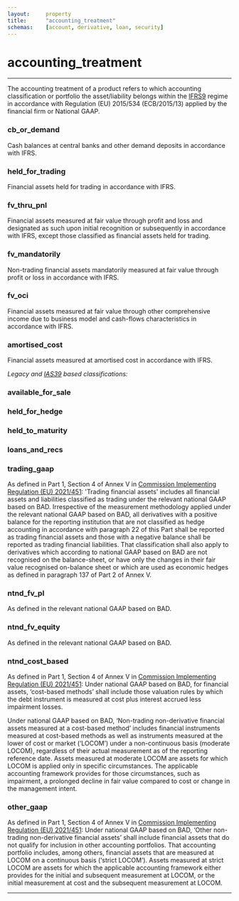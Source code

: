 ```yaml
---
layout:     property
title:      "accounting_treatment"
schemas:    [account, derivative, loan, security]
---
```


# accounting_treatment

---

The accounting treatment of a product refers to which accounting classification or portfolio the asset/liability belongs within the [IFRS9][ifrs9] regime in accordance with Regulation (EU) 2015/534 (ECB/2015/13) applied by the financial firm or National GAAP.

### cb_or_demand
Cash balances at central banks and other demand deposits in accordance with IFRS.

### held_for_trading
Financial assets held for trading in accordance with IFRS.

### fv_thru_pnl
Financial assets measured at fair value through profit and loss and designated as such upon initial recognition or subsequently in accordance with IFRS, except those classified as financial assets held for trading.

### fv_mandatorily
Non-trading financial assets mandatorily measured at fair value through profit or loss in accordance with IFRS.

### fv_oci
Financial assets measured at fair value through other comprehensive income due to business model and cash-flows characteristics in accordance with IFRS.

### amortised_cost
Financial assets measured at amortised cost in accordance with IFRS.


*Legacy and [IAS39][ias39] based classifications:*

### available_for_sale

### held_for_hedge

### held_to_maturity

### loans_and_recs

### trading_gaap
As defined in Part 1, Section 4 of Annex V in [Commission Implementing Regulation (EU) 2021/451]: 'Trading financial assets' includes all financial assets and liabilities classified as trading under the relevant national GAAP based on BAD. Irrespective of the measurement methodology applied under the relevant national GAAP based on BAD, all derivatives with a positive balance for the reporting institution that are not classified as hedge accounting in accordance with paragraph 22 of this Part shall be reported as trading financial assets and those with a negative balance shall be reported as trading financial liabilities. That classification shall also apply to derivatives which according to national GAAP based on BAD are not recognised on the balance-sheet, or have only the changes in their fair value recognised on-balance sheet or which are used as economic hedges as defined in paragraph 137 of Part 2 of Annex V.

### ntnd_fv_pl
As defined in the relevant national GAAP based on BAD.

### ntnd_fv_equity
As defined in the relevant national GAAP based on BAD.

### ntnd_cost_based
As defined in Part 1, Section 4 of Annex V in [Commission Implementing Regulation (EU) 2021/451]: Under national GAAP based on BAD, for financial assets, ‘cost-based methods’ shall include those valuation rules by which the debt instrument is measured at cost plus interest accrued less impairment losses.

Under national GAAP based on BAD, ‘Non-trading non-derivative financial assets measured at a cost-based method’ includes financial instruments measured at cost-based methods as well as instruments measured at the lower of cost or market (‘LOCOM’) under a non-continuous basis (moderate LOCOM), regardless of their actual measurement as of the reporting reference date. Assets measured at moderate LOCOM are assets for which LOCOM is applied only in specific circumstances. The applicable accounting framework provides for those circumstances, such as impairment, a prolonged decline in fair value compared to cost or change in the management intent. 

### other_gaap
As defined in Part 1, Section 4 of Annex V in [Commission Implementing Regulation (EU) 2021/451]: Under national GAAP based on BAD, ‘Other non-trading non-derivative financial assets’ shall include financial assets that do not qualify for inclusion in other accounting portfolios. That accounting portfolio includes, among others, financial assets that are measured at LOCOM on a continuous basis (‘strict LOCOM’). Assets measured at strict LOCOM are assets for which the applicable accounting framework either provides for the initial and subsequent measurement at LOCOM, or the initial measurement at cost and the subsequent measurement at LOCOM.

---

[ifrs9]: https://www.iasplus.com/en-gb/standards/ifrs-en-gb/ifrs9
[ias39]: https://www.iasplus.com/en/standards/ias/ias39
[Commission Implementing Regulation (EU) 2021/451]: https://eur-lex.europa.eu/legal-content/EN/TXT/PDF/?uri=CELEX:02021R0451-20220303&from=EN